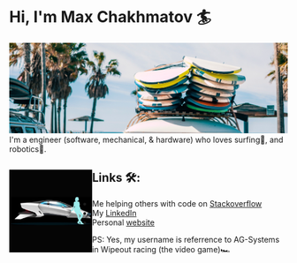 # Hi, I'm Max Chakhmatov 🏄

<img src="https://raw.githubusercontent.com/AG-Systems/AG-Systems/master/gh-header.png" alt="">
I'm a engineer (software, mechanical, & hardware) who loves surfing🌊, and robotics🦾. 


## Links 🛠️: <img align="left" width="150" height="150" src="https://raw.githubusercontent.com/AG-Systems/AG-Systems/master/gh-profile.png"></a>
- Me helping others with code on <a href="https://stackoverflow.com/users/5487345">Stackoverflow</a>
- My <a href="https://www.linkedin.com/in/max-chakhmatov/"> LinkedIn </a>
- Personal <a href="https://maxchakhmatov.com/">website</a> 

PS: Yes, my username is referrence to AG-Systems in Wipeout racing (the video game)🏎️
<!--
**AG-Systems/AG-Systems** is a ✨ _special_ ✨ repository because its `README.md` (this file) appears on your GitHub profile.

Here are some ideas to get you started:

- 🔭 I’m currently working on ...
- 🌱 I’m currently learning ...
- 👯 I’m looking to collaborate on ...
- 🤔 I’m looking for help with ...
- 💬 Ask me about ...
- 📫 How to reach me: ...
- 😄 Pronouns: ...
- ⚡ Fun fact: ...
-->
